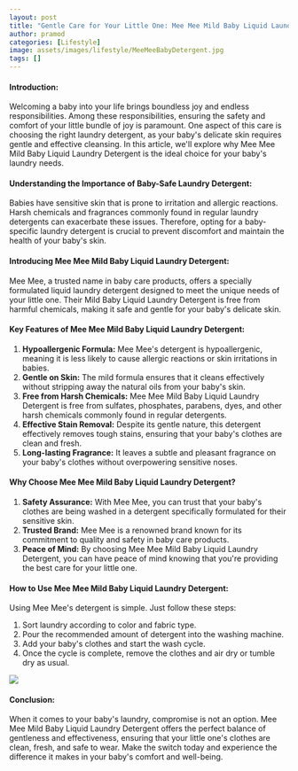 ```yaml
---
layout: post
title: "Gentle Care for Your Little One: Mee Mee Mild Baby Liquid Laundry Detergent"
author: pramod
categories: [Lifestyle]
image: assets/images/lifestyle/MeeMeeBabyDetergent.jpg
tags: []
---
```


#### Introduction:

Welcoming a baby into your life brings boundless joy and endless responsibilities. Among these responsibilities, ensuring the safety and comfort of your little bundle of joy is paramount. One aspect of this care is choosing the right laundry detergent, as your baby's delicate skin requires gentle and effective cleansing. In this article, we'll explore why Mee Mee Mild Baby Liquid Laundry Detergent is the ideal choice for your baby's laundry needs.

#### Understanding the Importance of Baby-Safe Laundry Detergent:
Babies have sensitive skin that is prone to irritation and allergic reactions. Harsh chemicals and fragrances commonly found in regular laundry detergents can exacerbate these issues. Therefore, opting for a baby-specific laundry detergent is crucial to prevent discomfort and maintain the health of your baby's skin.

#### Introducing Mee Mee Mild Baby Liquid Laundry Detergent:
Mee Mee, a trusted name in baby care products, offers a specially formulated liquid laundry detergent designed to meet the unique needs of your little one. Their Mild Baby Liquid Laundry Detergent is free from harmful chemicals, making it safe and gentle for your baby's delicate skin.

#### Key Features of Mee Mee Mild Baby Liquid Laundry Detergent:
1. **Hypoallergenic Formula:** Mee Mee's detergent is hypoallergenic, meaning it is less likely to cause allergic reactions or skin irritations in babies.
2. **Gentle on Skin:** The mild formula ensures that it cleans effectively without stripping away the natural oils from your baby's skin.
3. **Free from Harsh Chemicals:** Mee Mee Mild Baby Liquid Laundry Detergent is free from sulfates, phosphates, parabens, dyes, and other harsh chemicals commonly found in regular detergents.
4. **Effective Stain Removal:** Despite its gentle nature, this detergent effectively removes tough stains, ensuring that your baby's clothes are clean and fresh.
5. **Long-lasting Fragrance:** It leaves a subtle and pleasant fragrance on your baby's clothes without overpowering sensitive noses.

#### Why Choose Mee Mee Mild Baby Liquid Laundry Detergent?
1. **Safety Assurance:** With Mee Mee, you can trust that your baby's clothes are being washed in a detergent specifically formulated for their sensitive skin.
2. **Trusted Brand:** Mee Mee is a renowned brand known for its commitment to quality and safety in baby care products.
3. **Peace of Mind:** By choosing Mee Mee Mild Baby Liquid Laundry Detergent, you can have peace of mind knowing that you're providing the best care for your little one.

#### How to Use Mee Mee Mild Baby Liquid Laundry Detergent:
Using Mee Mee's detergent is simple. Just follow these steps:
1. Sort laundry according to color and fabric type.
2. Pour the recommended amount of detergent into the washing machine.
3. Add your baby's clothes and start the wash cycle.
4. Once the cycle is complete, remove the clothes and air dry or tumble dry as usual.

<a href="https://amzn.to/3vz2SwM" target="_blank" style="border:none;text-decoration:none"><img src="{{ site.baseurl }}/assets/images/amazon.gif"></a>

#### Conclusion:
When it comes to your baby's laundry, compromise is not an option. Mee Mee Mild Baby Liquid Laundry Detergent offers the perfect balance of gentleness and effectiveness, ensuring that your little one's clothes are clean, fresh, and safe to wear. Make the switch today and experience the difference it makes in your baby's comfort and well-being.